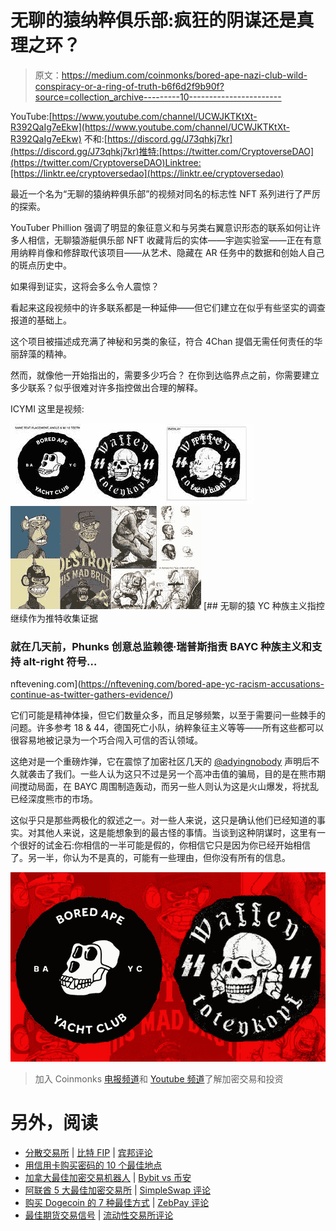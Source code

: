 # 无聊的猿纳粹俱乐部:疯狂的阴谋还是真理之环？

> 原文：<https://medium.com/coinmonks/bored-ape-nazi-club-wild-conspiracy-or-a-ring-of-truth-b6f6d2f9b90f?source=collection_archive---------10----------------------->

YouTube:[https://www.youtube.com/channel/UCWJKTKtXt-R392QaIg7eEkw](https://www.youtube.com/channel/UCWJKTKtXt-R392QaIg7eEkw)
不和:[https://discord.gg/J73qhkj7kr](https://discord.gg/J73qhkj7kr)推特:[https://twitter.com/CryptoverseDAO](https://twitter.com/CryptoverseDAO)Linktree:[https://linktr.ee/cryptoversedao](https://linktr.ee/cryptoversedao)

最近一个名为“无聊的猿纳粹俱乐部”的视频对同名的标志性 NFT 系列进行了严厉的探索。

YouTuber Phillion 强调了明显的象征意义和与另类右翼意识形态的联系如何让许多人相信，无聊猿游艇俱乐部 NFT 收藏背后的实体——宇迦实验室——正在有意用纳粹肖像和修辞取代该项目——从艺术、隐藏在 AR 任务中的数据和创始人自己的斑点历史中。

如果得到证实，这将会多么令人震惊？

看起来这段视频中的许多联系都是一种延伸——但它们建立在似乎有些坚实的调查报道的基础上。

这个项目被描述成充满了神秘和另类的象征，符合 4Chan 提倡无需任何责任的华丽辞藻的精神。

然而，就像他一开始指出的，需要多少巧合？
在你到达临界点之前，你需要建立多少联系？似乎很难对许多指控做出合理的解释。

ICYMI 这里是视频:

![](img/c568804d880fa32663f532d8aa697bcc.png)![](img/e7e9b219fd249a19d6addae7317ad6e6.png)[](https://nftevening.com/bored-ape-yc-racism-accusations-continue-as-twitter-gathers-evidence/) [## 无聊的猿 YC 种族主义指控继续作为推特收集证据

### 就在几天前，Phunks 创意总监赖德·瑞普斯指责 BAYC 种族主义和支持 alt-right 符号…

nftevening.com](https://nftevening.com/bored-ape-yc-racism-accusations-continue-as-twitter-gathers-evidence/) 

它们可能是精神体操，但它们数量众多，而且足够频繁，以至于需要问一些棘手的问题。许多参考 18 & 44，德国死亡小队，纳粹象征主义等等——所有这些都可以很容易地被记录为一个巧合闯入可信的否认领域。

这绝对是一个重磅炸弹，它在震惊了加密社区几天的 [@adyingnobody](http://twitter.com/adyingnobody) 声明后不久就袭击了我们。一些人认为这只不过是另一个高冲击值的骗局，目的是在熊市期间搅动局面，在 BAYC 周围制造轰动，而另一些人则认为这是火山爆发，将扰乱已经深度熊市的市场。

这似乎只是那些两极化的叙述之一。对一些人来说，这只是确认他们已经知道的事实。对其他人来说，这是能想象到的最古怪的事情。当谈到这种阴谋时，这里有一个很好的试金石:你相信的一半可能是假的，你相信它只是因为你已经开始相信了。另一半，你认为不是真的，可能有一些理由，但你没有所有的信息。

![](img/9d07d906ddc0e8413b9ab3c25750874e.png)

> 加入 Coinmonks [电报频道](https://t.me/coincodecap)和 [Youtube 频道](https://www.youtube.com/c/coinmonks/videos)了解加密交易和投资

# 另外，阅读

*   [分散交易所](https://coincodecap.com/what-are-decentralized-exchanges) | [比特 FIP](https://coincodecap.com/bitbns-fip) | [宾邦评论](https://coincodecap.com/bingbon-review)
*   [用信用卡购买密码的 10 个最佳地点](https://coincodecap.com/buy-crypto-with-credit-card)
*   [加拿大最佳加密交易机器人](https://coincodecap.com/5-best-crypto-trading-bots-in-canada) | [Bybit vs 币安](https://coincodecap.com/bybit-binance-moonxbt)
*   [阿联酋 5 大最佳加密交易所](https://coincodecap.com/best-crypto-exchanges-in-uae) | [SimpleSwap 评论](https://coincodecap.com/simpleswap-review)
*   [购买 Dogecoin 的 7 种最佳方式](https://coincodecap.com/ways-to-buy-dogecoin) | [ZebPay 评论](https://coincodecap.com/zebpay-review)
*   [最佳期货交易信号](https://coincodecap.com/futures-trading-signals) | [流动性交易所评论](https://coincodecap.com/liquid-exchange-review)